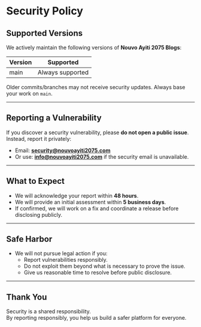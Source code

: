 # Security Policy

## Supported Versions

We actively maintain the following versions of **Nouvo Ayiti 2075 Blogs**:

| Version | Supported        |
| ------- | ---------------- |
| main    | Always supported |

Older commits/branches may not receive security updates. Always base your work on `main`.

---

## Reporting a Vulnerability

If you discover a security vulnerability, please **do not open a public issue**.  
Instead, report it privately:

- Email: **security@nouvoayiti2075.com**
- Or use: **info@nouvoayiti2075.com** if the security email is unavailable.

---

## What to Expect

- We will acknowledge your report within **48 hours**.
- We will provide an initial assessment within **5 business days**.
- If confirmed, we will work on a fix and coordinate a release before disclosing publicly.

---

## Safe Harbor

- We will not pursue legal action if you:
  - Report vulnerabilities responsibly.
  - Do not exploit them beyond what is necessary to prove the issue.
  - Give us reasonable time to resolve before public disclosure.

---

## Thank You

Security is a shared responsibility.  
By reporting responsibly, you help us build a safer platform for everyone.
